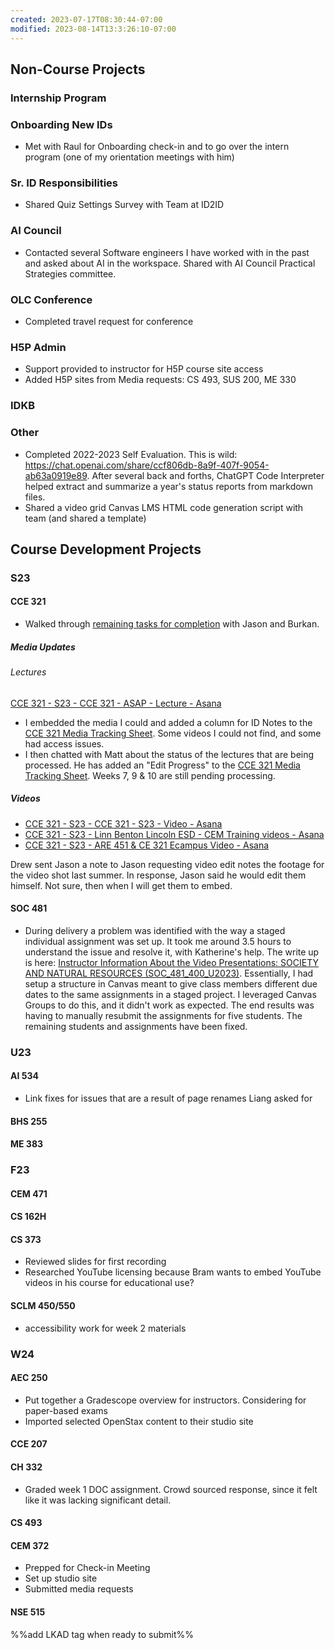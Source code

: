 ```yaml
---
created: 2023-07-17T08:30:44-07:00
modified: 2023-08-14T13:3:26:10-07:00
---
```


## Non-Course Projects

### Internship Program

### Onboarding New IDs

- Met with Raul for Onboarding check-in and to go over the intern program (one of my orientation meetings with him)

### Sr. ID Responsibilities

- Shared Quiz Settings Survey with Team at ID2ID


### AI Council

- Contacted several Software engineers I have worked with in the past and asked about AI in the workspace. Shared with AI Council Practical Strategies committee.

### OLC Conference

- Completed travel request for conference

### H5P Admin

- Support provided to instructor for H5P course site access
- Added H5P sites from Media requests: CS 493, SUS 200, ME 330


### IDKB

### Other

- Completed 2022-2023 Self Evaluation. This is wild: https://chat.openai.com/share/ccf806db-8a9f-407f-9054-ab63a0919e89.  After several back and forths, ChatGPT Code Interpreter helped extract and summarize a year's status reports from markdown files.
- Shared a video grid Canvas LMS HTML code generation script with team (and shared a template)


## Course Development Projects

### S23

#### CCE 321

- Walked through [remaining tasks for completion](https://oregonstate.box.com/s/970z7aw9doi94zc8d37vrwdxlsp45ys4) with Jason and Burkan.

##### Media Updates

###### Lectures

[CCE 321 - S23 - CCE 321 - ASAP - Lecture - Asana](https://app.asana.com/0/1201910821346372/1203083553713348)

- I embedded the media I could and added a column for ID Notes to the [CCE 321 Media Tracking Sheet](https://oregonstate.box.com/s/5arqvsdnxwgihs35x088nxfceh9i3icj). Some videos I could not find, and some had access issues.
- I then chatted with Matt about the status of the lectures that are being processed. He has added an "Edit Progress" to the [CCE 321 Media Tracking Sheet](https://oregonstate.box.com/s/5arqvsdnxwgihs35x088nxfceh9i3icj). Weeks 7, 9 & 10 are still pending processing.


##### Videos

- [ CCE 321 - S23 - CCE 321 - S23 - Video - Asana](https://app.asana.com/0/1201910821346372/1201910700233102)
- [CCE 321 - S23 - Linn Benton Lincoln ESD - CEM Training videos - Asana](https://app.asana.com/0/1201910821346372/1202803021653149)
- [CCE 321 - S23 - ARE 451 & CE 321 Ecampus Video - Asana](https://app.asana.com/0/1201910821346372/1202803016597331)

Drew sent Jason a note to Jason requesting video edit notes the footage for the video shot last summer. In response, Jason said he would edit them himself. Not sure, then when I will get them to embed.

#### SOC 481

- During delivery a problem was identified with the way a staged individual assignment was set up. It took me around 3.5 hours to understand the issue and resolve it, with Katherine's help. The write up is here: [Instructor Information About the Video Presentations: SOCIETY AND NATURAL RESOURCES (SOC_481_400_U2023)](https://canvas.oregonstate.edu/courses/1926140/pages/instructor-information-about-the-video-presentations?module_item_id=23439050). Essentially, I had setup a structure in Canvas meant to give class members different due dates to the same assignments in a staged project. I leveraged Canvas Groups to do this, and it didn't work as expected. The end results was having to manually resubmit the assignments for five students. The remaining students and assignments have been fixed.

### U23

#### AI 534

- Link fixes for issues that are a result of page renames Liang asked for

#### BHS 255

#### ME 383

### F23

#### CEM 471

#### CS 162H

#### CS 373

- Reviewed slides for first recording 
- Researched YouTube licensing because Bram wants to embed YouTube videos in his course for educational use?

#### SCLM 450/550

- accessibility work for week 2 materials

### W24

#### AEC 250

- Put together a Gradescope overview for instructors. Considering for paper-based exams
- Imported selected OpenStax content to their studio site

#### CCE 207

#### CH 332

- Graded week 1 DOC assignment. Crowd sourced response, since it felt like it was lacking significant detail.

#### CS 493

#### CEM 372

- Prepped for Check-in Meeting
- Set up studio site
- Submitted media requests

#### NSE 515

%%add LKAD tag when ready to submit%%